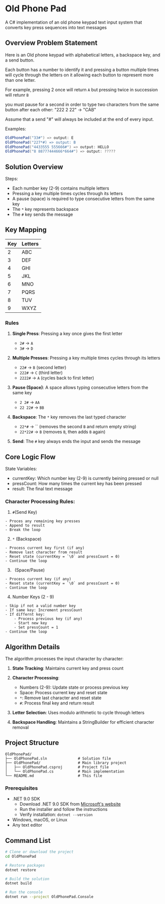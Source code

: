# Old Phone Pad
A C# implementation of an old phone keypad text input system that converts key press sequences into text messages

## Overview Problem Statement
Here is an Old phone keypad with alphabetical letters, a backspace key, and a send button.

Each button has a number to identify it and pressing a button multiple times will cycle through the letters on it 
allowing each button to represent more than one letter. <br/>

For example, pressing 2 once will return `A` but pressing twice in succession will retunr `B`

you must pause for a second in order to type two characters from the same button after each other: "222 2 22" -> "CAB"

Assume that a send "#" will always be included at the end of every input.

Examples:
```csharp
OldPhonePad("33#") => output: E
OldPhonePad("227*#) => output: B
OldPhonePad("4433555 555666#") => output: HELLO
OldPhonePad("8 88777444666*664#") => output: ????? 
```
## Solution Overview
Steps: 
- Each number key (2-9) contains multiple letters
- Pressing a key multiple times cycles through its letters
- A pause (space) is required to type consecutive letters from the same key
- The `*` key represents backspace
- The `#` key sends the message

## Key Mapping

| Key | Letters |
|-----|---------|
| 2   | ABC     |
| 3   | DEF     |
| 4   | GHI     |
| 5   | JKL     |
| 6   | MNO     |
| 7   | PQRS    |
| 8   | TUV     |
| 9   | WXYZ    |

### Rules

1. **Single Press**: Pressing a key once gives the first letter
    - `2#` → `A`
    - `3#` → `D`

2. **Multiple Presses**: Pressing a key multiple times cycles through its letters
    - `22#` → `B` (second letter)
    - `222#` → `C` (third letter)
    - `2222#` → `A` (cycles back to first letter)

3. **Pause (Space)**: A space allows typing consecutive letters from the same key
    - `2 2#` → `AA`
    - `22 22#` → `BB`

4. **Backspace**: The `*` key removes the last typed character
    - `22*#` → `` (removes the second `B` and return empty string)
    - `22*22#` → `B` (removes `B`, then adds `B` again)

5. **Send**: The `#` key always ends the input and sends the message


## Core Logic Flow
State Variables:
- currentKey: Which number key (2-9) is currently beining pressed or null
- pressCount: How many times the current key has been pressed 
- result: The final text message

### Character Processing Rules:
1. `#`(Send Key)
```text
- Proces any remaining key presses 
- Append to result 
- Break the loop
```
2. `*` (Backspace)
```text
- Process current key first (if any)
- Remove last character from result
- Reset state (currentKey = `\0` and pressCount = 0)
- Continue the loop 
```

3. ` `(Space/Pause)
```text
- Process current key (if any)
- Reset state (currentKey = `\0` and pressCount = 0)
- Continue the loop
```
4. Number Keys (2 - 9)
```text
- Skip if not a valid number key
- If same key: Increment pressCount
- If differnt key:
    - Process previous key (if any)
    - Start new key
    - Set pressCount = 1
- Continue the loop 
```

## Algorithm Details

The algorithm processes the input character by character:

1. **State Tracking**: Maintains current key and press count
2. **Character Processing**:
    - Numbers (2-9): Update state or process previous key
    - Space: Process current key and reset state
    - `*`: Remove last character and reset state
    - `#`: Process final key and return result

3. **Letter Selection**: Uses modulo arithmetic to cycle through letters
4. **Backspace Handling**: Maintains a StringBuilder for efficient character removal


## Project Structure

```
OldPhonePad/
├── OldPhonePad.sln              # Solution file
├── OldPhonePad/                 # Main library project
│   ├── OldPhonePad.csproj       # Project file
│   └── OldPhonePad.cs           # Main implementation
└── README.md                    # This file
```

### Prerequisites
- .NET 9.0 SDK
  - Download .NET 9.0 SDK from [Microsoft's website](https://dotnet.microsoft.com/download)
  - Run the installer and follow the instructions
  - Verify installation: `dotnet --version`
- Windows, macOS, or Linux
- Any text editor

## Command List
```bash
# Clone or download the project
cd OldPhonePad

# Restore packages
dotnet restore

# Build the solution
dotnet build

# Run the console 
dotnet run --project OldPhonePad.Console
```